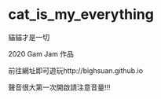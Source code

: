 # cat_is_my_everything

貓貓才是一切

2020 Gam Jam 作品



前往網址即可遊玩http://bighsuan.github.io



聲音很大第一次開啟請注意音量!!!
